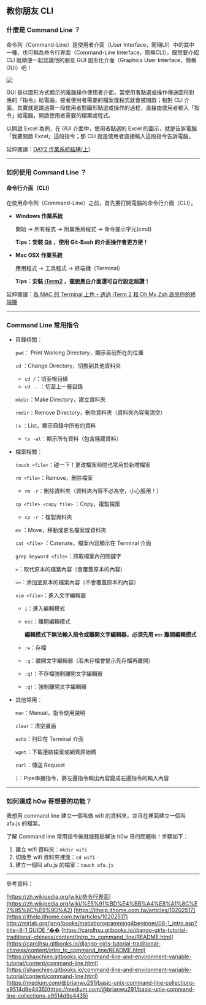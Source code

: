 ## 教你朋友 CLI


### 什麼是 Command Line ？

命令列（Command-Line）是使用者介面（User Interface，簡稱UI）中的其中一種，也可稱為命令行界面（Command-Line Interface，簡稱CLI），既然要介紹 CLI 就順便一起認識他的朋友 GUI 圖形化介面（Graphics User Interface，簡稱GUI）吧！

![](https://s3.us-west-2.amazonaws.com/secure.notion-static.com/d9c46f80-602b-405a-8cdf-0d9280c05b0f/_2021-04-16_1.42.39.png?X-Amz-Algorithm=AWS4-HMAC-SHA256&X-Amz-Credential=AKIAT73L2G45O3KS52Y5%2F20210418%2Fus-west-2%2Fs3%2Faws4_request&X-Amz-Date=20210418T100130Z&X-Amz-Expires=86400&X-Amz-Signature=44c1fb13b1ae045a4c075e54e020cb156c5b4e3386a393f97b2793898a84c3a7&X-Amz-SignedHeaders=host&response-content-disposition=filename%20%3D%22_2021-04-16_1.42.39.png%22)

GUI 是以圖形方式顯示的電腦操作使用者介面，當使用者點選或操作傳送圖形對應的「指令」給電腦，接著使用者需要的檔案或程式就會被開啟；相對 CLI 介面，其實就是跳過第一段使用者對圖形點選或操作的過程，直接由使用者輸入「指令」給電腦，開啟使用者需要的檔案或程式。

以開啟 Excel 為例，在 GUI 介面中，使用者點選的 Excel 的圖示，就是告訴電腦「我要開啟 Excel」這段指令；那 CLI 就是使用者直接輸入這段指令告訴電腦。

延伸閱讀：[DAY2 作業系統結構(上)](https://ithelp.ithome.com.tw/articles/10202517)

---

### 如何使用 Command Line ？

#### 命令行介面（CLI）

在使用命令列（Command-Line）之前，首先要打開電腦的命令行介面（CLI）。

- **Windows 作業系統**

    開始 → 所有程式 → 附屬應用程式 → 命令提示字元(cmd)

    **Tips：安裝 [Git](https://git-scm.com/downloads) ，使用 Git-Bash 的介面操作會更方便！**

- **Mac OSX 作業系統**

    應用程式 → 工具程式 → 終端機（Terminal）

    **Tips：安裝 [iTerm2](https://www.iterm2.com/) ，擺脫黑白介面還可自行設定超讚！**

延伸閱讀：[為 MAC 的 Terminal 上色 - 透過 iTerm 2 和 Oh My Zsh 高亮你的終端機](https://pjchender.blogspot.com/2017/02/mac-terminal-iterm-2-oh-my-zsh.html)

---

### Command Line 常用指令

- 目錄相關：

    `pwd`： Print Working Directory，顯示目前所在的位置

    `cd` ：Change Directory，切換到其他資料夾

    - `cd /`：切至根目綠
    - `cd ..` ：切至上一層目錄

    `mkdir`：Make Directory，建立資料夾

    `rmdir`：Remove Directory，刪除資料夾（資料夾內容需清空）

    `ls` ：List，顯示目錄中所有的資料

    - `ls -al`：顯示所有資料（包含隱藏資料）

- 檔案相關：

    `touch <file>`：碰一下！更改檔案時間也常用於新增檔案

    `rm <file>`：Remove，刪除檔案

    - `rm -r`：刪除資料夾（資料夾內容不必為空，小心服用！）

    `cp <file> <copy file>` ：Copy，複製檔案

    - `cp -r` ：複製資料夾

    `mv` ：Move，移動或更名檔案或資料夾

    `cat <file>` ：Catenate，檔案內容顯示在 Terminal 介面

    `grep keyword <file>`：抓取檔案內的關鍵字

    `>`：取代原本的檔案內容（會覆蓋原本的內容）

    `>>`：添加至原本的檔案內容（不會覆蓋原本的內容）

    `vim <file>`：進入文字編輯器

    - `i`：進入編輯模式
    - `esc`：離開編輯模式

        **編輯模式下無法輸入指令或離開文字編輯器，必須先用 `esc` 離開編輯模式**

    - `:w`：存檔
    - `:q`：離開文字編輯器（若未存檔會提示先存檔再離開）
    - `:q!`：不存檔強制離開文字編輯器
    - `:q!`：強制離開文字編輯器

- 其他常用：

    `man`：Manual，指令使用說明

    `clear`：清空畫面

    `echo`：列印在 Terminal 介面

    `wget`：下載連結檔案或網頁原始碼

    `curl`：傳送 Request

    `|`：Pipe串接指令，將左邊指令輸出內容變成右邊指令的輸入內容

---

### 如何達成 h0w 哥想要的功能？

我想用 command line 建立一個叫做 wifi 的資料夾，並且在裡面建立一個叫 afu.js 的檔案。

了解 Command line 常用指令後就能輕鬆解決 h0w 哥的問題啦！步驟如下：

1. 建立 wifi 資料夾：`mkdir wifi`
2. 切換至 wifi 資料夾裡面：`cd wifi`
3. 建立一個叫 afu.js 的檔案：`touch afu.js`

---

參考資料：

[https://zh.wikipedia.org/wiki/命令行界面](https://zh.wikipedia.org/wiki/%E5%91%BD%E4%BB%A4%E8%A1%8C%E7%95%8C%E9%9D%A2)
[https://ithelp.ithome.com.tw/articles/10202517](https://ithelp.ithome.com.tw/articles/10202517)
[http://mirlab.org/jang/books/matlabprogramming4beginner/08-1_intro.asp?title=8-1 GUIDE ²��](http://mirlab.org/jang/books/matlabprogramming4beginner/08-1_intro.asp?title=8-1%20GUIDE%20%C2%B2%A4%B6)
[https://carolhsu.gitbooks.io/django-girls-tutorial-traditional-chiness/content/intro_to_command_line/README.html](https://carolhsu.gitbooks.io/django-girls-tutorial-traditional-chiness/content/intro_to_command_line/README.html)
[https://shaochien.gitbooks.io/command-line-and-environment-variable-tutorial/content/command-line.html](https://shaochien.gitbooks.io/command-line-and-environment-variable-tutorial/content/command-line.html)
[https://medium.com/@brianwu291/basic-unix-command-line-collections-e9514d9e4435](https://medium.com/@brianwu291/basic-unix-command-line-collections-e9514d9e4435)